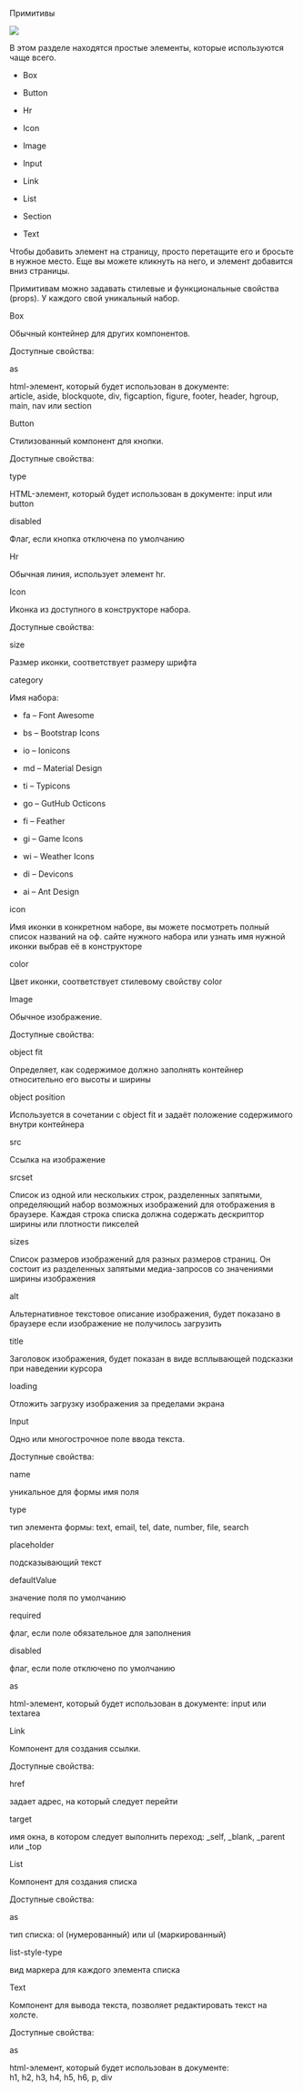 Примитивы

![](https://uploads.quarkly.io/landing/docs-interface-context-menu.png)

В этом разделе находятся простые элементы, которые используются чаще всего.

*   Box
    
*   Button
    
*   Hr
    
*   Icon
    
*   Image
    
*   Input
    
*   Link
    
*   List
    
*   Section
    
*   Text
    

Чтобы добавить элемент на страницу, просто перетащите его и бросьте в нужное место. Еще вы можете кликнуть на него, и элемент добавится вниз страницы.

Примитивам можно задавать стилевые и функциональные свойства (props). У каждого свой уникальный набор.

Box

Обычный контейнер для других компонентов.

Доступные свойства:

as

html-элемент, который будет использован в документе:  
article, aside, blockquote, div, figcaption, figure, footer, header, hgroup, main, nav или section

Button

Стилизованный компонент для кнопки.

Доступные свойства:

type

HTML-элемент, который будет использован в документе: input или button

disabled

Флаг, если кнопка отключена по умолчанию

Hr

Обычная линия, использует элемент hr.

Icon

Иконка из доступного в конструкторе набора.

Доступные свойства:

size

Размер иконки, соответствует размеру шрифта

category

Имя набора:

*   fa – Font Awesome
    
*   bs – Bootstrap Icons
    
*   io – Ionicons
    
*   md – Material Design
    
*   ti – Typicons
    
*   go – GutHub Octicons
    
*   fi – Feather
    
*   gi – Game Icons
    
*   wi – Weather Icons
    
*   di – Devicons
    
*   ai – Ant Design
    

icon

Имя иконки в конкретном наборе, вы можете посмотреть полный список названий на оф. сайте нужного набора или узнать имя нужной иконки выбрав её в конструкторе

color

Цвет иконки, соответствует стилевому свойству color

Image

Обычное изображение.

Доступные свойства:

object fit

Определяет, как содержимое должно заполнять контейнер относительно его высоты и ширины

object position

Используется в сочетании с object fit и задаёт положение содержимого внутри контейнера

src

Ссылка на изображение

srcset

Список из одной или нескольких строк, разделенных запятыми, определяющий набор возможных изображений для отображения в браузере. Каждая строка списка должна содержать дескриптор ширины или плотности пикселей

sizes

Список размеров изображений для разных размеров страниц. Он состоит из разделенных запятыми медиа-запросов со значениями ширины изображения

alt

Альтернативное текстовое описание изображения, будет показано в браузере если изображение не получилось загрузить

title

Заголовок изображения, будет показан в виде всплывающей подсказки при наведении курсора

loading

Отложить загрузку изображения за пределами экрана

Input

Одно или многострочное поле ввода текста.

Доступные свойства:

name

уникальное для формы имя поля

type

тип элемента формы: text, email, tel, date, number, file, search

placeholder

подсказывающий текст

defaultValue

значение поля по умолчанию

required

флаг, если поле обязательное для заполнения

disabled

флаг, если поле отключено по умолчанию

as

html-элемент, который будет использован в документе: input или textarea

Link

Компонент для создания ссылки.

Доступные свойства:

href

задает адрес, на который следует перейти

target

имя окна, в котором следует выполнить переход: \_self, \_blank, \_parent или \_top

List

Компонент для создания списка

Доступные свойства:

as

тип списка: ol (нумерованный) или ul (маркированный)

list-style-type

вид маркера для каждого элемента списка

Text

Компонент для вывода текста, позволяет редактировать текст на холсте.

Доступные свойства:

as

html-элемент, который будет использован в документе:  
h1, h2, h3, h4, h5, h6, p, div